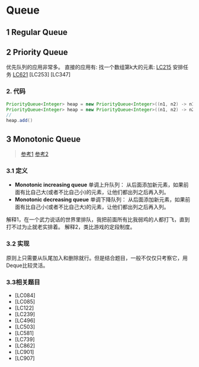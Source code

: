 # Queue


## 1 Regular Queue



## 2 Priority Queue
优先队列的应用非常多。
直接的应用有:
找一个数组第k大的元素: [LC215](leetCode-215-Kth-Largest-Element-in-an-Array.md)
安排任务 [LC621](leetCode-621-Task-Scheduler.md)
[LC253]
[LC347]
### 2. 代码
```java
PriorityQueue<Integer> heap = new PriorityQueue<Integer>((n1, n2) -> n1 - n2); // min heap
PriorityQueue<Integer> heap = new PriorityQueue<Integer>((n1, n2) -> n2 - n1); // max heap
// 
heap.add()
```

## 3 Monotonic Queue
> [参考1](https://medium.com/algorithms-and-leetcode/monotonic-queue-explained-with-leetcode-problems-7db7c530c1d6)
> [参考2](https://leetcode.com/problems/shortest-subarray-with-sum-at-least-k/discuss/204290/Monotonic-Queue-Summary)
### 3.1 定义
* **Monotonic increasing queue** 
单调上升队列： 从后面添加新元素，如果前面有比自己大(或者不比自己小)的元素，让他们都出列之后再入列。
* **Monotonic decreasing queue**
单调下降队列： 从后面添加新元素，如果前面有比自己小(或者不比自己大)的元素，让他们都出列之后再入列。

解释1，在一个武力说话的世界里排队，我把前面所有比我弱鸡的人都打飞，直到打不过为止就老实排着。
解释2，类比游戏的定段制度。

### 3.2 实现
原则上只需要从队尾加入和删除就行。但是结合题目，一般不仅仅只考察它，用Deque比较灵活。
### 3.3相关题目
* [LC084]
* [LC085]
* [LC122]
* [LC239]
* [LC496]
* [LC503]
* [LC581]
* [LC739]
* [LC862]
* [LC901]
* [LC907]